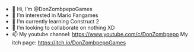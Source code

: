 - 👋 Hi, I’m @DonZombpepoGames
- 👀 I’m interested in Mario Fangames
- 🌱 I’m currently learning Construct 2
- 💞️ I’m looking to collaborate on nothing XD
- 📫 My youtube channel: https://www.youtube.com/c/DonZombpepo
My itch page: https://itch.io/DonZombpepoGames
<!---
DonZombpepoGames/DonZombpepoGames is a ✨ special ✨ repository because its `README.md` (this file) appears on your GitHub profile.
You can click the Preview link to take a look at your changes.
--->
